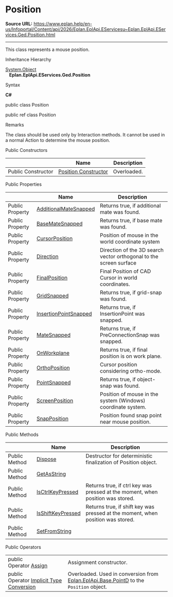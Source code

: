 # Position

**Source URL:** https://www.eplan.help/en-us/Infoportal/Content/api/2026/Eplan.EplApi.EServicesu~Eplan.EplApi.EServices.Ged.Position.html

---

This class represents a mouse position.

Inheritance Hierarchy

[System.Object](#)  
   **Eplan.EplApi.EServices.Ged.Position**

Syntax

**C#**



public class Position

public ref class Position


Remarks

The class should be used only by Interaction methods. It cannot be used in a normal Action to determine the mouse position.

Public Constructors

|  | Name | Description |
| --- | --- | --- |
| Public Constructor | [Position Constructor](Eplan.EplApi.EServicesu~Eplan.EplApi.EServices.Ged.Position~_ctor.html) | Overloaded. |



Public Properties

|  | Name | Description |
| --- | --- | --- |
| Public Property | [AdditionalMateSnapped](Eplan.EplApi.EServicesu~Eplan.EplApi.EServices.Ged.Position~AdditionalMateSnapped.html) | Returns true, if additional mate was found. |
| Public Property | [BaseMateSnapped](Eplan.EplApi.EServicesu~Eplan.EplApi.EServices.Ged.Position~BaseMateSnapped.html) | Returns true, if base mate was found. |
| Public Property | [CursorPosition](Eplan.EplApi.EServicesu~Eplan.EplApi.EServices.Ged.Position~CursorPosition.html) | Position of mouse in the world coordinate system |
| Public Property | [Direction](Eplan.EplApi.EServicesu~Eplan.EplApi.EServices.Ged.Position~Direction.html) | Direction of the 3D search vector orthogonal to the screen surface |
| Public Property | [FinalPosition](Eplan.EplApi.EServicesu~Eplan.EplApi.EServices.Ged.Position~FinalPosition.html) | Final Position of CAD Cursor in world coordinates. |
| Public Property | [GridSnapped](Eplan.EplApi.EServicesu~Eplan.EplApi.EServices.Ged.Position~GridSnapped.html) | Returns true, if grid-snap was found. |
| Public Property | [InsertionPointSnapped](Eplan.EplApi.EServicesu~Eplan.EplApi.EServices.Ged.Position~InsertionPointSnapped.html) | Returns true, if InsertionPoint was snapped. |
| Public Property | [MateSnapped](Eplan.EplApi.EServicesu~Eplan.EplApi.EServices.Ged.Position~MateSnapped.html) | Returns true, if PreConnectionSnap was snapped. |
| Public Property | [OnWorkplane](Eplan.EplApi.EServicesu~Eplan.EplApi.EServices.Ged.Position~OnWorkplane.html) | Returns true, if final position is on work plane. |
| Public Property | [OrthoPosition](Eplan.EplApi.EServicesu~Eplan.EplApi.EServices.Ged.Position~OrthoPosition.html) | Cursor position considering ortho-mode. |
| Public Property | [PointSnapped](Eplan.EplApi.EServicesu~Eplan.EplApi.EServices.Ged.Position~PointSnapped.html) | Returns true, if object-snap was found. |
| Public Property | [ScreenPosition](Eplan.EplApi.EServicesu~Eplan.EplApi.EServices.Ged.Position~ScreenPosition.html) | Position of mouse in the system (Windows) coordinate system. |
| Public Property | [SnapPosition](Eplan.EplApi.EServicesu~Eplan.EplApi.EServices.Ged.Position~SnapPosition.html) | Position found snap point near mouse position. |



Public Methods

|  | Name | Description |
| --- | --- | --- |
| Public Method | [Dispose](Eplan.EplApi.EServicesu~Eplan.EplApi.EServices.Ged.Position~Dispose().html) | Destructor for deterministic finalization of Position object. |
| Public Method | [GetAsString](Eplan.EplApi.EServicesu~Eplan.EplApi.EServices.Ged.Position~GetAsString.html) |  |
| Public Method | [IsCtrlKeyPressed](Eplan.EplApi.EServicesu~Eplan.EplApi.EServices.Ged.Position~IsCtrlKeyPressed.html) | Returns true, if ctrl key was pressed at the moment, when position was stored. |
| Public Method | [IsShiftKeyPressed](Eplan.EplApi.EServicesu~Eplan.EplApi.EServices.Ged.Position~IsShiftKeyPressed.html) | Returns true, if shift key was pressed at the moment, when position was stored. |
| Public Method | [SetFromString](Eplan.EplApi.EServicesu~Eplan.EplApi.EServices.Ged.Position~SetFromString.html) |  |



Public Operators

|  |  |
| --- | --- |
| public Operator [Assign](Eplan.EplApi.EServicesu~Eplan.EplApi.EServices.Ged.Position~op_Assign.html) | Assignment constructor. |
| public Operator [Implicit Type Conversion](Eplan.EplApi.EServicesu~Eplan.EplApi.EServices.Ged.Position~op_Implicit.html) | Overloaded. Used in conversion from [Eplan.EplApi.Base.PointD](Eplan.EplApi.Baseu~Eplan.EplApi.Base.PointD.html) to the `Position` object. |


